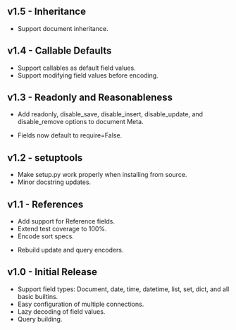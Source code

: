 ## v1.5 - Inheritance
+ Support document inheritance.

## v1.4 - Callable Defaults
+ Support callables as default field values.
+ Support modifying field values before encoding.

## v1.3 - Readonly and Reasonableness
+ Add readonly, disable_save, disable_insert, disable_update, and
  disable_remove options to document Meta.
* Fields now default to require=False.

## v1.2 - setuptools
* Make setup.py work properly when installing from source.
* Minor docstring updates.

## v1.1 - References
+ Add support for Reference fields.
+ Extend test coverage to 100%.
+ Encode sort specs.
* Rebuild update and query encoders.

## v1.0 - Initial Release
+ Support field types: Document, date, time, datetime, list, set, dict, and all basic builtins.
+ Easy configuration of multiple connections.
+ Lazy decoding of field values.
+ Query building.
